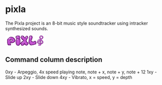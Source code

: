 # pixla

The Pixla project is an 8-bit music style soundtracker using intracker synthesized sounds.

![Pixla](game/pixla.png)

## Command column description

0xy - Arpeggio, 4x speed playing note, note + x, note + y, note + 12
1xy - Slide up
2xy - Slide down
4xy - Vibrato, x = speed, y = depth
